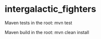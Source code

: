 # intergalactic_fighters

Maven tests in the root: mvn test

Maven build in the root: mvn clean install
